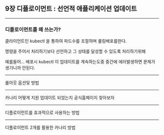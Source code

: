 ## 9장 디플로이먼트 : 선언적 애플리케이션 업데이트



---



### 디플로이먼트를 왜 쓰는가?

클라이언트인 kubectl 을 통하여 파드수를 조절하며 롤링배포를한다.

명령을 주어서 처리하기보다 선언하고 그 상태를 달성할 수 있도록 처리하기위해

예를들어... 배포시 kubectl 이 업데이트를 계속하는도중 중간에 에러발생하면 문제가생기니까 안된다.



---

롤아웃 옵션및 방법 



---



카나리 어떻게 지원 업데이트 되었는지 공식홈페이지 찾아보자



---



디플로이먼트를 효과적으로 사용하는 방법

---

디플로이먼트 2개를 활용한 카나리 방법
